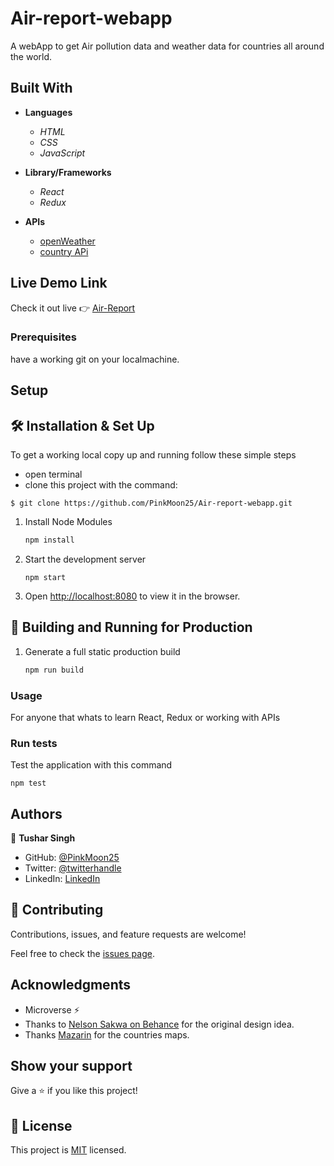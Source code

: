 # Air-report-webapp

A webApp to get Air pollution data and weather data for countries all around the world.

## Built With

- **Languages**

  - *HTML*
  - *CSS*
  - *JavaScript*

- **Library/Frameworks**
   - *React*
   - *Redux*

- **APIs**
    - [openWeather](https://openweathermap.org/api)
    - [country APi](https://restcountries.com/)
 
## Live Demo Link

   Check it out live :point_right: [Air-Report]()

### Prerequisites

have a working git on your localmachine.

## Setup


## 🛠 Installation & Set Up
To get a working local copy up and running follow these simple steps

- open terminal
- clone this project with the command:

```
$ git clone https://github.com/PinkMoon25/Air-report-webapp.git
```
1. Install Node Modules

   ```sh
   npm install
   ```

2. Start the development server

   ```
   npm start
   ```

3. Open [http://localhost:8080](http://localhost:8080) to view it in the browser.

## 🚀 Building and Running for Production

1. Generate a full static production build

   ```sh
   npm run build
   ```
### Usage
For anyone that whats to learn React, Redux or working with APIs

### Run tests

Test the application with this command

```
npm test
```

## Authors

👤 **Tushar Singh**

- GitHub: [@PinkMoon25](https://github.com/PinkMoon25/)
- Twitter: [@twitterhandle](https://twitter.com/TusharS90674484)
- LinkedIn: [LinkedIn](https://www.linkedin.com/in/meet-tushar-singh/)
 
## 🤝 Contributing

Contributions, issues, and feature requests are welcome!

Feel free to check the [issues page](https://github.com/PinkMoon25/Math-magicians/issues/).

## Acknowledgments

- Microverse ⚡
- Thanks to [Nelson Sakwa on Behance](https://www.behance.net/sakwadesignstudio) for the original design idea.
- Thanks [Mazarin](https://github.com/djaiss/mapsicon) for the countries maps.

## Show your support

Give a ⭐️ if you like this project!

## 📝 License

This project is [MIT](./LICENSE) licensed.